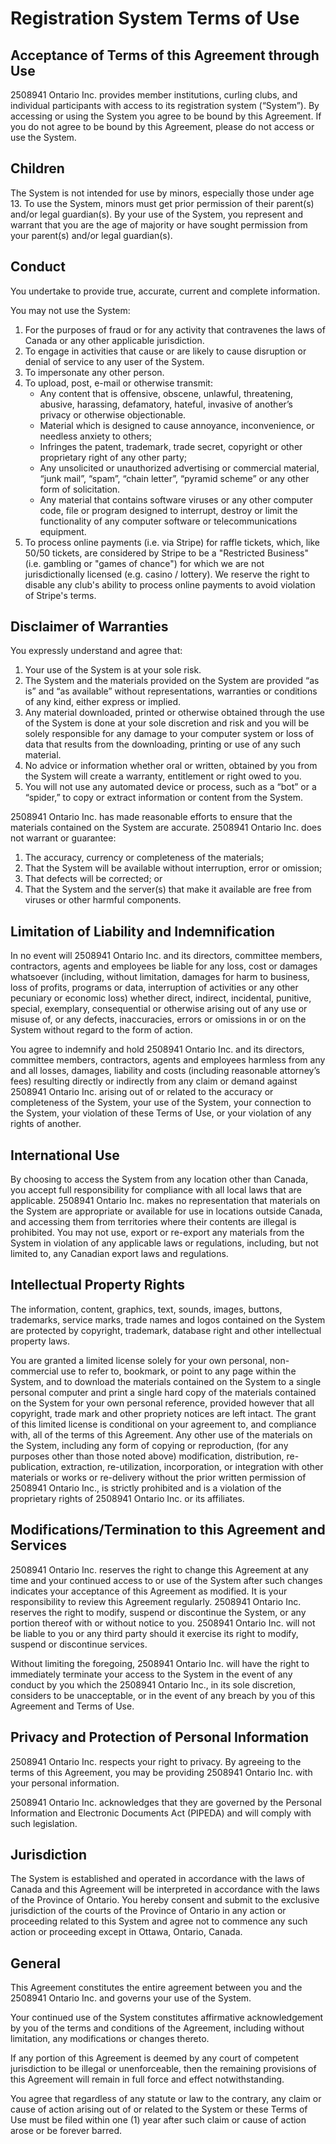 # Registration System Terms of Use

## Acceptance of Terms of this Agreement through Use
2508941 Ontario Inc. provides member institutions, curling clubs, and individual participants with access to its registration system (“System”). By accessing or using the System you agree to be bound by this Agreement. If you do not agree to be bound by this Agreement, please do not access or use the System.

## Children
The System is not intended for use by minors, especially those under age 13. To use the System, minors must get prior permission of their parent(s) and/or legal guardian(s). By your use of the System, you represent and warrant that you are the age of majority or have sought permission from your parent(s) and/or legal guardian(s).

## Conduct
You undertake to provide true, accurate, current and complete information.

You may not use the System:

1. For the purposes of fraud or for any activity that contravenes the laws of Canada or any other applicable jurisdiction.
2. To engage in activities that cause or are likely to cause disruption or denial of service to any user of the System.
3. To impersonate any other person.
4. To upload, post, e-mail or otherwise transmit:
    * Any content that is offensive, obscene, unlawful, threatening, abusive, harassing, defamatory, hateful, invasive of another’s privacy or otherwise objectionable.
    * Material which is designed to cause annoyance, inconvenience, or needless anxiety to others;
    * Infringes the patent, trademark, trade secret, copyright or other proprietary right of any other party;
    * Any unsolicited or unauthorized advertising or commercial material, “junk mail”, “spam”, “chain letter”, “pyramid scheme” or any other form of solicitation.
    * Any material that contains software viruses or any other computer code, file or program designed to interrupt, destroy or limit the functionality of any computer software or telecommunications equipment.
5. To process online payments (i.e. via Stripe) for raffle tickets, which, like 50/50 tickets, are considered by Stripe to be a "Restricted Business" (i.e. gambling or "games of chance") for which we are not jurisdictionally licensed (e.g. casino / lottery).  We reserve the right to disable any club's ability to process online payments to avoid violation of Stripe's terms.

## Disclaimer of Warranties
You expressly understand and agree that:

1. Your use of the System is at your sole risk.
2. The System and the materials provided on the System are provided “as is” and “as available” without representations, warranties or conditions of any kind, either express or implied.
3. Any material downloaded, printed or otherwise obtained through the use of the System is done at your sole discretion and risk and you will be solely responsible for any damage to your computer system or loss of data that results from the downloading, printing or use of any such material.
4. No advice or information whether oral or written, obtained by you from the System will create a warranty, entitlement or right owed to you.
5. You will not use any automated device or process, such as a “bot” or a “spider,” to copy or extract information or content from the System.

2508941 Ontario Inc. has made reasonable efforts to ensure that the materials contained on the System are accurate. 2508941 Ontario Inc. does not warrant or guarantee:

1. The accuracy, currency or completeness of the materials;
2. That the System will be available without interruption, error or omission;
3. That defects will be corrected; or
4. That the System and the server(s) that make it available are free from viruses or other harmful components.

## Limitation of Liability and Indemnification
In no event will 2508941 Ontario Inc. and its directors, committee members, contractors, agents and employees be liable for any loss, cost or damages whatsoever (including, without limitation, damages for harm to business, loss of profits, programs or data, interruption of activities or any other pecuniary or economic loss) whether direct, indirect, incidental, punitive, special, exemplary, consequential or otherwise arising out of any use or misuse of, or any defects, inaccuracies, errors or omissions in or on the System without regard to the form of action.

You agree to indemnify and hold 2508941 Ontario Inc. and its directors, committee members, contractors, agents and employees harmless from any and all losses, damages, liability and costs (including reasonable attorney’s fees) resulting directly or indirectly from any claim or demand against 2508941 Ontario Inc. arising out of or related to the accuracy or completeness of the System, your use of the System, your connection to the System, your violation of these Terms of Use, or your violation of any rights of another.

## International Use
By choosing to access the System from any location other than Canada, you accept full responsibility for compliance with all local laws that are applicable. 2508941 Ontario Inc. makes no representation that materials on the System are appropriate or available for use in locations outside Canada, and accessing them from territories where their contents are illegal is prohibited. You may not use, export or re-export any materials from the System in violation of any applicable laws or regulations, including, but not limited to, any Canadian export laws and regulations.

## Intellectual Property Rights
The information, content, graphics, text, sounds, images, buttons, trademarks, service marks, trade names and logos contained on the System are protected by copyright, trademark, database right and other intellectual property laws.

You are granted a limited license solely for your own personal, non-commercial use to refer to, bookmark, or point to any page within the System, and to download the materials contained on the System to a single personal computer and print a single hard copy of the materials contained on the System for your own personal reference, provided however that all copyright, trade mark and other propriety notices are left intact. The grant of this limited license is conditional on your agreement to, and compliance with, all of the terms of this Agreement. Any other use of the materials on the System, including any form of copying or reproduction, (for any purposes other than those noted above) modification, distribution, re-publication, extraction, re-utilization, incorporation, or integration with other materials or works or re-delivery without the prior written permission of 2508941 Ontario Inc., is strictly prohibited and is a violation of the proprietary rights of 2508941 Ontario Inc. or its affiliates.

## Modifications/Termination to this Agreement and Services
2508941 Ontario Inc. reserves the right to change this Agreement at any time and your continued access to or use of the System after such changes indicates your acceptance of this Agreement as modified. It is your responsibility to review this Agreement regularly.
2508941 Ontario Inc. reserves the right to modify, suspend or discontinue the System, or any portion thereof with or without notice to you. 2508941 Ontario Inc. will not be liable to you or any third party should it exercise its right to modify, suspend or discontinue services.

Without limiting the foregoing, 2508941 Ontario Inc. will have the right to immediately terminate your access to the System in the event of any conduct by you which the 2508941 Ontario Inc., in its sole discretion, considers to be unacceptable, or in the event of any breach by you of this Agreement and Terms of Use.

## Privacy and Protection of Personal Information
2508941 Ontario Inc. respects your right to privacy. By agreeing to the terms of this Agreement, you may be providing 2508941 Ontario Inc. with your personal information.

2508941 Ontario Inc. acknowledges that they are governed by the Personal Information and Electronic Documents Act (PIPEDA) and will comply with such legislation.

## Jurisdiction
The System is established and operated in accordance with the laws of Canada and this Agreement will be interpreted in accordance with the laws of the Province of Ontario. You hereby consent and submit to the exclusive jurisdiction of the courts of the Province of Ontario in any action or proceeding related to this System and agree not to commence any such action or proceeding except in Ottawa, Ontario, Canada.

## General
This Agreement constitutes the entire agreement between you and the 2508941 Ontario Inc. and governs your use of the System.

Your continued use of the System constitutes affirmative acknowledgement by you of the terms and conditions of the Agreement, including without limitation, any modifications or changes thereto.

If any portion of this Agreement is deemed by any court of competent jurisdiction to be illegal or unenforceable, then the remaining provisions of this Agreement will remain in full force and effect notwithstanding.

You agree that regardless of any statute or law to the contrary, any claim or cause of action arising out of or related to the System or these Terms of Use must be filed within one (1) year after such claim or cause of action arose or be forever barred.
